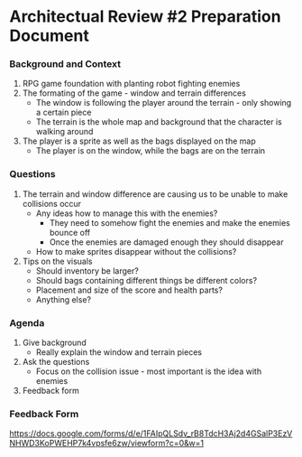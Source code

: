 # Architectual Review #2 Preparation Document

### Background and Context

1. RPG game foundation with planting robot fighting enemies
2. The formating of the game - window and terrain differences
    - The window is following the player around the terrain - only showing a certain piece
    - The terrain is the whole map and background that the character is walking around
3. The player is a sprite as well as the bags displayed on the map 
    - The player is on the window, while the bags are on the terrain
    
### Questions

1. The terrain and window difference are causing us to be unable to make collisions occur 
    - Any ideas how to manage this with the enemies? 
        - They need to somehow fight the enemies and make the enemies bounce off
        - Once the enemies are damaged enough they should disappear
    - How to make sprites disappear without the collisions?
2. Tips on the visuals
    - Should inventory be larger?
    - Should bags containing different things be different colors?
    - Placement and size of the score and health parts?
    - Anything else?
 
### Agenda

1. Give background
    - Really explain the window and terrain pieces
2. Ask the questions
    - Focus on the collision issue - most important is the idea with enemies
3. Feedback form 

### Feedback Form

https://docs.google.com/forms/d/e/1FAIpQLSdv_rB8TdcH3Aj2d4GSalP3EzVNHWD3KoPWEHP7k4vpsfe6zw/viewform?c=0&w=1
